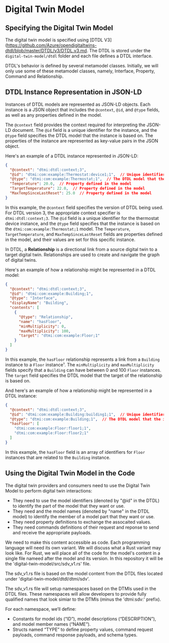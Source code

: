 # Digital Twin Model

## Specifying the Digital Twin Model
The digital twin model is specified using [DTDL V3](https://github.com/Azure/opendigitaltwins-dtdl/blob/master/DTDL/v3/DTDL.v3.md. The DTDL is stored under the `digital-twin-model/dtdl` folder and each file defines a DTDL interface.

DTDL's behavior is defined by several metamodel classes. Initially, we will only use some of these metamodel classes, namely, Interface, Property, Command and Relationship.

## DTDL Instance Representation in JSON-LD

Instances of DTDL models are represented as JSON-LD objects. Each instance is a JSON object that includes the `@context`, `@id`, and `@type` fields, as well as any properties defined in the model.

The `@context` field provides the context required for interpreting the JSON-LD document. The `@id` field is a unique identifier for the instance, and the `@type` field specifies the DTDL model that the instance is based on. The properties of the instance are represented as key-value pairs in the JSON object.

Here's an example of a DTDL instance represented in JSON-LD:

```json
{
  "@context": "dtmi:dtdl:context;3",
  "@id": "dtmi:com:example:Thermostat:device1;1",  // Unique identifier for the instance
  "@type": "dtmi:com:example:Thermostat;1",  // The DTDL model that the instance is based on
  "Temperature": 20.0,  // Property defined in the model
  "TargetTemperature": 22.0,  // Property defined in the model
  "MaxTempSinceLastReset": 25.0  // Property defined in the model
}
```

In this example, the `@context` field specifies the version of DTDL being used. For DTDL version 3, the appropriate context specifier is `dtmi:dtdl:context;3`. The `@id` field is a unique identifier for the thermostat device instance, and the `@type` field specifies that the instance is based on the `dtmi:com:example:Thermostat;1` model. The `Temperature`, `TargetTemperature`, and `MaxTempSinceLastReset` fields are properties defined in the model, and their values are set for this specific instance.

In DTDL, a **Relationship** is a directional link from a source digital twin to a target digital twin. Relationships are used to create and navigate the graph of digital twins.

Here's an example of how a relationship might be represented in a DTDL model:

```json
{
  "@context": "dtmi:dtdl:context;3",
  "@id": "dtmi:com:example:Building;1",
  "@type": "Interface",
  "displayName": "Building",
  "contents": [
    {
      "@type": "Relationship",
      "name": "hasFloor",
      "minMultiplicity": 0,
      "maxMultiplicity": 100,
      "target": "dtmi:com:example:Floor;1"
    }
  ]
}
```

In this example, the `hasFloor` relationship represents a link from a `Building` instance to a `Floor` instance¹. The `minMultiplicity` and `maxMultiplicity` fields specify that a `Building` can have between 0 and 100 `Floor` instances. The `target` field specifies the DTDL model that the target of the relationship is based on.

And here's an example of how a relationship might be represented in a DTDL instance:

```json
{
  "@context": "dtmi:dtdl:context;3",
  "@id": "dtmi:com:example:Building:building1;1",  // Unique identifier for the instance
  "@type": "dtmi:com:example:Building;1",  // The DTDL model that the instance is based on
  "hasFloor": [
    "dtmi:com:example:Floor:floor1;1",
    "dtmi:com:example:Floor:floor2;1"
  ]
}
```

In this example, the `hasFloor` field is an array of identifiers for `Floor` instances that are related to the `Building` instance.


## Using the Digital Twin Model in the Code

The digital twin providers and consumers need to use the Digital Twin Model to perform digital twin interactions:
- They need to use the model identifiers (denoted by "@id" in the DTDL) to identify the part of the model that they want or use.
- They need and the model names (denoted by "name" in the DTDL model) to identify the member of a model part that they want or use.
- They need property definitions to exchange the assocaited values.
- They need commands definitions of their request and reponse to send and receive the appropriate payloads.

We need to make this content accessible as code.  Each programming language will need its own variant.  We will discuss what a Rust
variant may look like.  For Rust, we will place all of the code for the model's content in a single file nameed after the model and its version.  In this
repository it will be the 'digital-twin-model/src/sdv_v1.rs' file.

The sdv_v1.rs file is based on the model content from the DTDL files located under 'digital-twin-model/dtdl/dtmi/sdv'.

The sdv_v1.rs file will setup namespaces based on the DTMIs used in the DTDL files.  These namespaces will allow developers to provide fully
qualified names that look simiar to the DTMIs (minus the 'dtmi:sdv:' prefix).

For each namespace, we’ll define:
- Constants for model ids (“ID”), model descriptions (“DESCRIPTION”), and model member names (“NAME”).
- Structs named “TYPE” to define property values, command request payloads, command response payloads, and schema types.
